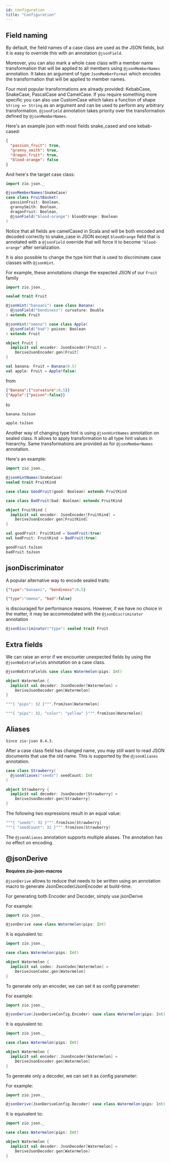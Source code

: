 ```yaml
---
id: configuration
title: "Configuration"
---
```


## Field naming

By default, the field names of a case class are used as the JSON fields, but it is easy to override this with an annotation `@jsonField`.

Moreover, you can also mark a whole case class with a member name transformation that will be applied to all members using `@jsonMemberNames` annotation. It takes an argument of type `JsonMemberFormat` which encodes the transformation that will be applied to member names.

Four most popular transformations are already provided: KebabCase, SnakeCase, PascalCase and CamelCase. If you require something more specific you can also use CustomCase which takes a function of shape `String => String` as an argument and can be used to perform any arbitrary transformation. `@jsonField` annotation takes priority over the transformation defined by `@jsonMemberNames`.

Here's an example json with most fields snake_cased and one kebab-cased:
```json
{
  "passion_fruit": true,
  "granny_smith": true,
  "dragon_fruit": true,
  "blood-orange": false
}
```

And here's the target case class:

```scala mdoc:compile-only
import zio.json._

@jsonMemberNames(SnakeCase)
case class FruitBasket(
  passionFruit: Boolean, 
  grannySmith: Boolean, 
  dragonFruit: Boolean, 
  @jsonField("blood-orange") bloodOrange: Boolean
)
```

Notice that all fields are camelCased in Scala and will be both encoded and decoded correctly to snake_case in JSON except `bloodOrange` field that is annotated with a `@jsonField` override that will force it to become `"blood-orange"` after serialization.

It is also possible to change the type hint that is used to discriminate case classes with `@jsonHint`.

For example, these annotations change the expected JSON of our `Fruit` family

```scala mdoc
import zio.json._

sealed trait Fruit

@jsonHint("banaani") case class Banana(
  @jsonField("bendiness") curvature: Double
) extends Fruit

@jsonHint("omena") case class Apple(
  @jsonField("bad") poison: Boolean
) extends Fruit

object Fruit {
  implicit val encoder: JsonEncoder[Fruit] =
    DeriveJsonEncoder.gen[Fruit]
}

val banana: Fruit = Banana(0.5)
val apple: Fruit = Apple(false)
```

from

```json
{"Banana":{"curvature":0.5}}
{"Apple":{"poison":false}}
```

to

```scala mdoc:to-string
banana.toJson
```

```scala mdoc:to-string
apple.toJson
```

Another way of changing type hint is using `@jsonHintNames` annotation on sealed class. It allows to apply transformation
to all type hint values in hierarchy. Same transformations are provided as for `@jsonMemberNames` annotation.

Here's an example:

```scala mdoc
import zio.json._

@jsonHintNames(SnakeCase)
sealed trait FruitKind

case class GoodFruit(good: Boolean) extends FruitKind

case class BadFruit(bad: Boolean) extends FruitKind

object FruitKind {
  implicit val encoder: JsonEncoder[FruitKind] =
    DeriveJsonEncoder.gen[FruitKind]
}

val goodFruit: FruitKind = GoodFruit(true)
val badFruit: FruitKind = BadFruit(true)

goodFruit.toJson
badFruit.toJson
```
## jsonDiscriminator


A popular alternative way to encode sealed traits:

```json
{"type":"banaani", "bendiness":0.5}

{"type":"omena", "bad":false}
```

is discouraged for performance reasons. However, if we have no choice in the matter, it may be accommodated with the `@jsonDiscriminator` annotation

```scala mdoc:compile-only
@jsonDiscriminator("type") sealed trait Fruit
```

## Extra fields

We can raise an error if we encounter unexpected fields by using the `@jsonNoExtraFields` annotation on a case class.

```scala mdoc
@jsonNoExtraFields case class Watermelon(pips: Int)

object Watermelon {
  implicit val decoder: JsonDecoder[Watermelon] =
    DeriveJsonDecoder.gen[Watermelon]
}
```

```scala mdoc
"""{ "pips": 32 }""".fromJson[Watermelon]
```

```scala mdoc
"""{ "pips": 32, "color": "yellow" }""".fromJson[Watermelon]
```

## Aliases

    Since zio-json 0.4.3.

After a case class field has changed name, you may still want to read JSON documents that use the old name. This is supported by the `@jsonAliases` annotation.

```scala mdoc
case class Strawberry(
  @jsonAliases("seeds") seedCount: Int
)

object Strawberry {
  implicit val decoder: JsonDecoder[Strawberry] =
    DeriveJsonDecoder.gen[Strawberry]
}
```

The following two expressions result in an equal value:
```scala mdoc
"""{ "seeds": 32 }""".fromJson[Strawberry]
"""{ "seedCount": 32 }""".fromJson[Strawberry]
```

The `@jsonAliases` annotation supports multiple aliases. The annotation has no effect on encoding.

## @jsonDerive

**Requires zio-json-macros**

`@jsonDerive` allows to reduce that needs to be written using an annotation macro to generate JsonDecoder/JsonEncoder at build-time.

For generating both Encoder and Decoder, simply use jsonDerive

For example: 

```scala mdoc:compile-only
import zio.json._

@jsonDerive case class Watermelon(pips: Int)
```
It is equivalent to:

```scala mdoc:compile-only
import zio.json._

case class Watermelon(pips: Int)

object Watermelon {
  implicit val codec: JsonCodec[Watermelon] =
    DeriveJsonCodec.gen[Watermelon]
}
```

To generate only an encoder, we can set it as config parameter:

For example:

```scala mdoc:compile-only
import zio.json._

@jsonDerive(JsonDeriveConfig.Encoder) case class Watermelon(pips: Int)
```
It is equivalent to:

```scala mdoc:compile-only
import zio.json._

case class Watermelon(pips: Int)

object Watermelon {
  implicit val encoder: JsonEncoder[Watermelon] =
    DeriveJsonEncoder.gen[Watermelon]
}
```

To generate only a decoder, we can set it as config parameter:

For example:

```scala modc:compile-only
import zio.json._

@jsonDerive(JsonDeriveConfig.Decoder) case class Watermelon(pips: Int)
```
It is equivalent to:

```scala mdoc:compile-only
import zio.json._

case class Watermelon(pips: Int)

object Watermelon {
  implicit val decoder: JsonDecoder[Watermelon] =
    DeriveJsonDecoder.gen[Watermelon]
}
```
